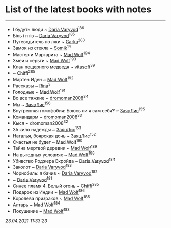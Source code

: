 # List of the latest books with notes
---

* І будуть люди ~ [Daria Varyvod](users/829/829893410524253-facebook)<sup>186</sup>
* Біль і гнів ~ [Daria Varyvod](users/829/829893410524253-facebook)<sup>185</sup>
* Путеводитель по лжи ~ [Garka](users/115/115753719718250012620-google)<sup>283</sup>
* Замок из стекла ~ [Somik](users/100/100006761945842-facebook)<sup>14</sup>
* Мастер и Маргарита ~ [Mad Wolf](users/947/94738840-vkontakte)<sup>194</sup>
* Змеи и серьги ~ [Mad Wolf](users/947/94738840-vkontakte)<sup>193</sup>
* Клан пещерного медведя ~ [vitasoft](users/474/47446642-vkontakte)<sup>39</sup>
*  ~ [Chiffi](users/105/105831994080785626680-google)<sup>285</sup>
* Мартен Иден ~ [Mad Wolf](users/947/94738840-vkontakte)<sup>192</sup>
* Рассказы ~ [Rina](users/102/102857111133378678801-google)<sup>3</sup>
* Голодные ~ [Mad Wolf](users/947/94738840-vkontakte)<sup>191</sup>
* Во все тяжкие ~ [dromoman2008](users/444/44461886-yandex)<sup>34</sup>
* Мы ~ [ЗаяцЛис](users/112/112388384595246311466-google)<sup>156</sup>
* Внутренняя гомофобия: Боюсь ли я сам себя? ~ [ЗаяцЛис](users/112/112388384595246311466-google)<sup>155</sup>
* Командарм ~ [dromoman2008](users/444/44461886-yandex)<sup>33</sup>
* Кыся ~ [dromoman2008](users/444/44461886-yandex)<sup>32</sup>
* 35 кило надежды ~ [ЗаяцЛис](users/112/112388384595246311466-google)<sup>153</sup>
* Наталья, боярская дочь ~ [ЗаяцЛис](users/112/112388384595246311466-google)<sup>152</sup>
* Счастья не будет ~ [Mad Wolf](users/947/94738840-vkontakte)<sup>190</sup>
* Тайна мертвой деревни ~ [Mad Wolf](users/947/94738840-vkontakte)<sup>189</sup>
* На выгодных условиях ~ [Mad Wolf](users/947/94738840-vkontakte)<sup>188</sup>
* Убивство Роджера Екройда ~ [Daria Varyvod](users/829/829893410524253-facebook)<sup>184</sup>
* Заколот ~ [Daria Varyvod](users/829/829893410524253-facebook)<sup>183</sup>
* Чорнобиль: я бачив ~ [Daria Varyvod](users/829/829893410524253-facebook)<sup>182</sup>
*  ~ [Daria Varyvod](users/829/829893410524253-facebook)<sup>181</sup>
* Синее пламя 4. Белый огонь ~ [Chiffi](users/105/105831994080785626680-google)<sup>285</sup>
* Подарок из Индии ~ [Mad Wolf](users/947/94738840-vkontakte)<sup>186</sup>
* Королева призраков ~ [Mad Wolf](users/947/94738840-vkontakte)<sup>185</sup>
* Алтарь ~ [Mad Wolf](users/947/94738840-vkontakte)<sup>184</sup>
* Покушение ~ [Mad Wolf](users/947/94738840-vkontakte)<sup>183</sup>


_23.04.2021 11:33:23_
